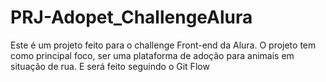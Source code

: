 # PRJ-Adopet_ChallengeAlura

Este é um projeto feito para o challenge Front-end da Alura. 
O projeto tem como principal foco, ser uma plataforma de adoção para animais em situação de rua. E será feito seguindo o Git Flow
